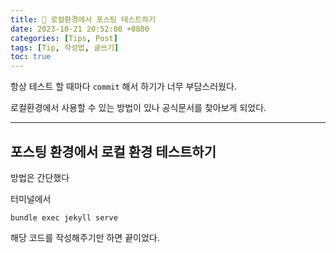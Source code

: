 ```yaml
---
title: 🥜 로컬환경에서 포스팅 테스트하기
date: 2023-10-21 20:52:00 +0800
categories: [Tips, Post]
tags: [Tip, 작성법, 글쓰기]
toc: true
---
```


항상 테스트 할 때마다 `commit` 해서 하기가 너무 부담스러웠다.

로컬환경에서 사용할 수 있는 방법이 있나 공식문서를 찾아보게 되었다.

<hr>

## 포스팅 환경에서 로컬 환경 테스트하기

방법은 간단했다

터미널에서

```
bundle exec jekyll serve
```

해당 코드를 작성해주기만 하면 끝이었다.

